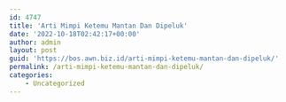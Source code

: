 ```yaml
---
id: 4747
title: 'Arti Mimpi Ketemu Mantan Dan Dipeluk'
date: '2022-10-18T02:42:17+00:00'
author: admin
layout: post
guid: 'https://bos.awn.biz.id/arti-mimpi-ketemu-mantan-dan-dipeluk/'
permalink: /arti-mimpi-ketemu-mantan-dan-dipeluk/
categories:
    - Uncategorized
---
```


